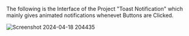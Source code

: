 The following is the Interface of the Project "Toast Notification" which mainly gives animated notifications whenevet Buttons are Clicked. 

![Screenshot 2024-04-18 204435](https://github.com/Rishab-kumar-026/Toast-Notification/assets/163623411/706edb59-6128-4f79-92c8-2cbf5cc7a159)
